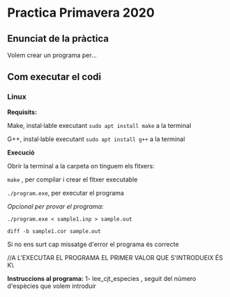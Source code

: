 # Practica Primavera 2020

## Enunciat de la pràctica
Volem crear un programa per...

## Com executar el codi
### Linux
**Requisits:**

Make, instal·lable executant `sudo apt install make` a la terminal
  
G++, instal·lable executant `sudo apt install g++` a la terminal
  
**Execució**

Obrir la terminal a la carpeta on tinguem els fitxers:
  
`make` , per compilar i crear el fitxer executable
  
`./program.exe`, per executar el programa

*Opcional per provar el programa:*
  
    ./program.exe < sample1.inp > sample.out
    
    diff -b sample1.cor sample.out
    
Si no ens surt cap missatge d'error el programa és correcte
    
//A L'EXECUTAR EL PROGRAMA EL PRIMER VALOR QUE S'INTRODUEIX ÉS K\\
  
**Instruccions al programa:**
    1- lee_cjt_especies , seguit del número d'espècies que volem introduir
    
  
